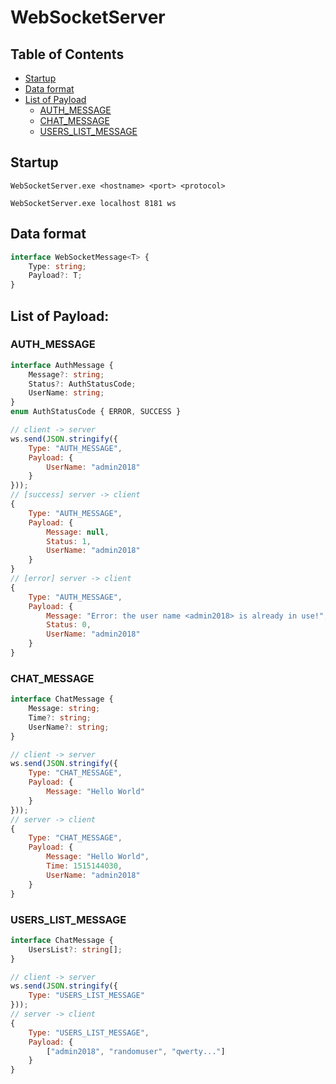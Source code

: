 # WebSocketServer
## Table of Contents
- [Startup](#startup)
- [Data format](#data-format)
- [List of Payload](#list-of-payload)
  - [AUTH_MESSAGE](#auth_message)
  - [CHAT_MESSAGE](#chat_message)
  - [USERS_LIST_MESSAGE](#users_list_message)

## Startup
```
WebSocketServer.exe <hostname> <port> <protocol>
```
```
WebSocketServer.exe localhost 8181 ws
```

## Data format
```TypeScript
interface WebSocketMessage<T> {
    Type: string;
    Payload?: T;
}
```
## List of Payload:
### AUTH_MESSAGE
```TypeScript
interface AuthMessage {
    Message?: string;
    Status?: AuthStatusCode;
    UserName: string;
}
enum AuthStatusCode { ERROR, SUCCESS }
```
```JavaScript
// client -> server
ws.send(JSON.stringify({
	Type: "AUTH_MESSAGE",
	Payload: {
		UserName: "admin2018"
	}
}));
// [success] server -> client
{
	Type: "AUTH_MESSAGE",
	Payload: {
		Message: null,
		Status: 1,
		UserName: "admin2018"
	}
}
// [error] server -> client
{
	Type: "AUTH_MESSAGE",
	Payload: {
		Message: "Error: the user name <admin2018> is already in use!",
		Status: 0,
		UserName: "admin2018"
	}
}
```
### CHAT_MESSAGE
```TypeScript
interface ChatMessage {
    Message: string;
    Time?: string;
    UserName?: string;
}
```
```JavaScript
// client -> server
ws.send(JSON.stringify({
	Type: "CHAT_MESSAGE",
	Payload: {
		Message: "Hello World"
	}
}));
// server -> client
{
	Type: "CHAT_MESSAGE",
	Payload: {
		Message: "Hello World",
		Time: 1515144030,
		UserName: "admin2018"
	}
}
```
### USERS_LIST_MESSAGE
```TypeScript
interface ChatMessage {
    UsersList?: string[];
}
```
```JavaScript
// client -> server
ws.send(JSON.stringify({
	Type: "USERS_LIST_MESSAGE"
}));
// server -> client
{
	Type: "USERS_LIST_MESSAGE",
	Payload: {
		["admin2018", "randomuser", "qwerty..."]
	}
}
```